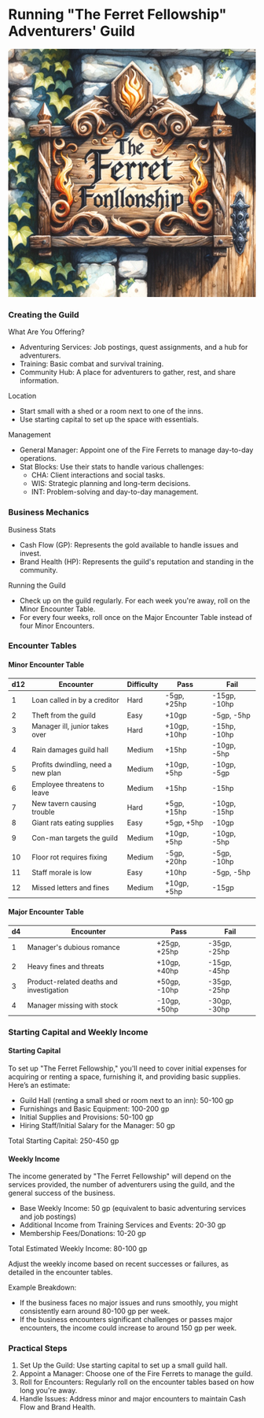 # Running "The Ferret Fellowship" Adventurers' Guild

![fellowship](images/ferret-fellowship.webp)

### Creating the Guild

What Are You Offering?

- Adventuring Services: Job postings, quest assignments, and a hub for adventurers.
- Training: Basic combat and survival training.
- Community Hub: A place for adventurers to gather, rest, and share information.

Location

- Start small with a shed or a room next to one of the inns.
- Use starting capital to set up the space with essentials.

Management

- General Manager: Appoint one of the Fire Ferrets to manage day-to-day operations.
- Stat Blocks: Use their stats to handle various challenges:
  - CHA: Client interactions and social tasks.
  - WIS: Strategic planning and long-term decisions.
  - INT: Problem-solving and day-to-day management.

### Business Mechanics

Business Stats

- Cash Flow (GP): Represents the gold available to handle issues and invest.
- Brand Health (HP): Represents the guild's reputation and standing in the community.

Running the Guild

- Check up on the guild regularly. For each week you're away, roll on the Minor Encounter Table.
- For every four weeks, roll once on the Major Encounter Table instead of four Minor Encounters.


### Encounter Tables

#### Minor Encounter Table

| d12 | Encounter | Difficulty | Pass | Fail |
| --- | --------- | ---------- | ---- | ---- |
| 1   | Loan called in by a creditor | Hard | -5gp, +25hp | -15gp, -10hp |
| 2   | Theft from the guild | Easy | +10gp | -5gp, -5hp |
| 3   | Manager ill, junior takes over | Hard | +10gp, +10hp | -15hp, -10hp |
| 4   | Rain damages guild hall | Medium | +15hp | -10gp, -5hp |
| 5   | Profits dwindling, need a new plan | Medium | +10gp, +5hp | -10gp, -5gp |
| 6   | Employee threatens to leave | Medium | +15hp | -15hp |
| 7   | New tavern causing trouble | Hard | +5gp, +15hp | -10gp, -15hp |
| 8   | Giant rats eating supplies | Easy | +5gp, +5hp | -10gp |
| 9   | Con-man targets the guild | Medium | +10gp, +5hp | -10gp, -5hp |
| 10  | Floor rot requires fixing | Medium | -5gp, +20hp | -5gp, -10hp |
| 11  | Staff morale is low | Easy | +10hp | -5gp, -5hp |
| 12  | Missed letters and fines | Medium | +10gp, +5hp | -15gp |

#### Major Encounter Table

| d4 | Encounter | Pass | Fail |
| --- | --------- | ---- | ---- |
| 1   | Manager's dubious romance | +25gp, +25hp | -35gp, -25hp |
| 2   | Heavy fines and threats | +10gp, +40hp | -15gp, -45hp |
| 3   | Product-related deaths and investigation | +50gp, -10hp | -35gp, -25hp |
| 4   | Manager missing with stock | -10gp, +50hp | -30gp, -30hp |

### Starting Capital and Weekly Income

#### Starting Capital

To set up "The Ferret Fellowship," you'll need to cover initial expenses for acquiring or renting a space, furnishing it, and providing basic supplies. Here’s an estimate:

- Guild Hall (renting a small shed or room next to an inn): 50-100 gp
- Furnishings and Basic Equipment: 100-200 gp
- Initial Supplies and Provisions: 50-100 gp
- Hiring Staff/Initial Salary for the Manager: 50 gp

Total Starting Capital: 250-450 gp

#### Weekly Income

The income generated by "The Ferret Fellowship" will depend on the services provided, the number of adventurers using the guild, and the general success of the business.

- Base Weekly Income: 50 gp (equivalent to basic adventuring services and job postings)
- Additional Income from Training Services and Events: 20-30 gp
- Membership Fees/Donations: 10-20 gp

Total Estimated Weekly Income: 80-100 gp

Adjust the weekly income based on recent successes or failures, as detailed in the encounter tables.

Example Breakdown:

- If the business faces no major issues and runs smoothly, you might consistently earn around 80-100 gp per week.
- If the business encounters significant challenges or passes major encounters, the income could increase to around 150 gp per week.

### Practical Steps

1. Set Up the Guild: Use starting capital to set up a small guild hall.
2. Appoint a Manager: Choose one of the Fire Ferrets to manage the guild.
3. Roll for Encounters: Regularly roll on the encounter tables based on how long you're away.
4. Handle Issues: Address minor and major encounters to maintain Cash Flow and Brand Health.
